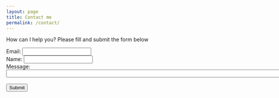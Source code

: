 ```yaml
---
layout: page
title: Contact me
permalink: /contact/
---
```


How can I help you? Please fill and submit the form below

<form accept-charset="UTF-8" action="https://formkeep.com/f/51c69791334a" method="POST">
  <label for="email">Email: </label> <input type="email" name="email" required><br>
  <label for="name">Name: <input type="text" name="name"><br>
  <label for="message">Message: <input type="text" name="message" size="300"><br>
  <input type="hidden" name="utf8" value="✓"><br>
  <button type="submit">Submit</button>
</form>
